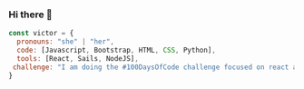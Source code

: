 ### Hi there 👋
```javascript
const victor = {
  pronouns: "she" | "her",
  code: [Javascript, Bootstrap, HTML, CSS, Python],
  tools: [React, Sails, NodeJS],
 challenge: "I am doing the #100DaysOfCode challenge focused on react and typescript"
}
```


<!--
**vicyoking88/vicyoking88** is a ✨ _special_ ✨ repository because its `README.md` (this file) appears on your GitHub profile.

Here are some ideas to get you started:

- 🔭 I’m currently working on ...
- 🌱 I’m currently learning ...
- 👯 I’m looking to collaborate on ...
- 🤔 I’m looking for help with ...
- 💬 Ask me about ...
- 📫 How to reach me: ...
- 😄 Pronouns: ...
- ⚡ Fun fact: ...
-->
